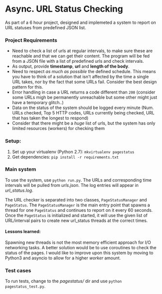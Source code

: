 # Async. URL Status Checking
As part of a 6 hour project, designed and implemeted a system to report on URL statuses from predefined JSON list.

### Project Requirements
- Need to check a list of urls at regular intervals, to make sure these are reachable and that we can get their content. The program will be fed from a JSON file with a list of predefined urls and check intervals. 
- As output, provide **timestamp**,  **url** and **length of the body**. 
- Need to respect _as much as possible_ the defined schedule. This means you have to think of a solution that isn't affected by the time a single URL takes, nor by the fact that some URLs fail. Consider the best design pattern for this.
- Error handling in case a URL returns a code different than `200` (consider some URLs migh be permanently unreachable but some other might just have a temporary glitch..)
- Data on the status of the system should be logged every minute (Num. URLs checked, Top 5 HTTP codes, URLs currently being checked, URL that has taken the longest to respond)
- Consider that there might be a _huge_ list of urls, but the system has only limited resources (workers) for checking them 

### Setup:
1. Set up your virtualenv (Python 2.7): `mkvirtualenv pagestatus`
2. Get dependencies: `pip install -r requirements.txt`

### Main system
To use the system, use `python run.py`. The URLs and corresponding time intervals will be pulled from _urls.json_. The log entries will appear in _url_status.log_.

The URL checker is separated into two classes, `PageStatusManager` and `PageStatus`. The `PageStatusManager` is the main entry point that spawns a thread for one `PageStatus` and continues to report on it every 60 seconds. Once the `PageStatus` is initialized and started, it will use the given list of URL/interval pairs to create new url_status threads at the correct times. 

#### Lessons learned:
Spawning new threads is not the most memory efficient approach for I/O networking tasks. A better solution would be to use coroutines to check the status of the pages. I would like to improve upon this system by moving to Python3 and asyncio to allow for a higher _worker_ amount. 

### Test cases
To run tests, change to the _pagestatus/_ dir and use `python pagestatus_test.py`.


